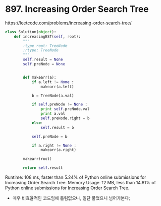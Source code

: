 # 897. Increasing Order Search Tree
https://leetcode.com/problems/increasing-order-search-tree/

```python
class Solution(object):
    def increasingBST(self, root):
        """
        :type root: TreeNode
        :rtype: TreeNode
        """
        self.result = None
        self.preNode = None


        def makearr(a):
            if a.left != None :
                makearr(a.left)

            b = TreeNode(a.val)

            if self.preNode != None :
                print self.preNode.val
                print a.val
                self.preNode.right = b
            else:
                self.result = b

            self.preNode = b

            if a.right != None :
                makearr(a.right)

        makearr(root)

        return self.result
```

Runtime: 108 ms, faster than 5.24% of Python online submissions for Increasing Order Search Tree.
Memory Usage: 12 MB, less than 14.81% of Python online submissions for Increasing Order Search Tree.

- 매우 비효율적인 코드임에 틀림없으나, 일단 풀었으니 넘어가본다;

